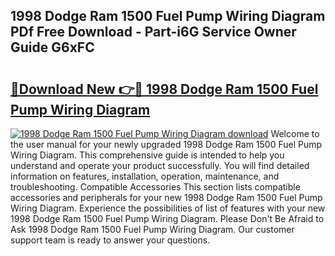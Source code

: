 ## 1998 Dodge Ram 1500 Fuel Pump Wiring Diagram PDf Free Download - Part-i6G Service Owner Guide G6xFC

# <h2><a href="http://dflreeq.blite.top/?on=1998+Dodge+Ram+1500+Fuel+Pump+Wiring+Diagram">🔗Download New 👉🔴 1998 Dodge Ram 1500 Fuel Pump Wiring Diagram</a></h2>

[![1998 Dodge Ram 1500 Fuel Pump Wiring Diagram download](https://i.imgur.com/lujVjoI.png)](http://dflreeq.blite.top/?on=1998+Dodge+Ram+1500+Fuel+Pump+Wiring+Diagram)
Welcome to the user manual for your newly upgraded 1998 Dodge Ram 1500 Fuel Pump Wiring Diagram. This comprehensive guide is intended to help you understand and operate your product successfully. You will find detailed information on features, installation, operation, maintenance, and troubleshooting. Compatible Accessories This section lists compatible accessories and peripherals for your new 1998 Dodge Ram 1500 Fuel Pump Wiring Diagram. Experience the possibilities of list of features with your new 1998 Dodge Ram 1500 Fuel Pump Wiring Diagram. Please Don't Be Afraid to Ask 1998 Dodge Ram 1500 Fuel Pump Wiring Diagram. Our customer support team is ready to answer your questions.
